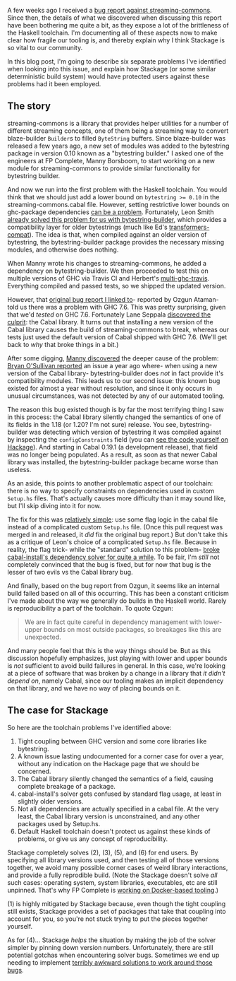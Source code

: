 A few weeks ago I received a [bug report against
streaming-commons](https://github.com/fpco/streaming-commons/issues/16). Since
then, the details of what we discovered when discussing this report have been
bothering me quite a bit, as they expose a lot of the brittleness of the
Haskell toolchain. I'm documenting all of these aspects now to make clear how
fragile our tooling is, and thereby explain why I think Stackage is so vital to
our community.

In this blog post, I'm going to describe six separate problems I've identified
when looking into this issue, and explain how Stackage (or some similar
deterministic build system) would have protected users against these problems
had it been employed.

## The story

streaming-commons is a library that provides helper utilities for a number of
different streaming concepts, one of them being a streaming way to convert
blaze-builder `Builder`s to filled `ByteString` buffers. Since blaze-builder
was released a few years ago, a new set of modules was added to the bytestring
package in version 0.10 known as a "bytestring builder." I asked one of the
engineers at FP Complete, Manny Borsboom, to start working on a new module for
streaming-commons to provide similar functionality for bytestring builder.

And now we run into the first problem with the Haskell toolchain. You would
think that we should just add a lower bound on `bytestring >= 0.10` in the
streaming-commons.cabal file. However, setting restrictive lower bounds on
ghc-package dependencies [can be a
problem](https://www.fpcomplete.com/blog/2014/05/lenient-lower-bounds).
Fortunately, Leon Smith [already solved this problem for us with
bytestring-builder](http://hackage.haskell.org/package/bytestring-builder),
which provides a compatibility layer for older bytestrings (much like Ed's
[transformers-compat](http://hackage.haskell.org/package/transformers-compat)).
The idea is that, when compiled against an older version of bytestring, the
bytestring-builder package provides the necessary missing modules, and
otherwise does nothing.

When Manny wrote his changes to streaming-commons, he added a dependency on
bytestring-builder. We then proceeded to test this on multiple versions of GHC
via Travis CI and Herbert's
[multi-ghc-travis](https://github.com/hvr/multi-ghc-travis). Everything
compiled and passed tests, so we shipped the updated version.

However, that [original bug report I linked
to](https://github.com/fpco/streaming-commons/issues/16)- reported by Ozgun
Ataman- told us there was a problem with GHC 7.6. This was pretty surprising,
given that we'd *tested* on GHC 7.6. Fortunately Lane Seppala [discovered the
culprit](https://github.com/fpco/streaming-commons/issues/16#issuecomment-70584708):
the Cabal library. It turns out that installing a new version of the Cabal
library causes the build of streaming-commons to break, whereas our tests just
used the default version of Cabal shipped with GHC 7.6. (We'll get back to
*why* that broke things in a bit.)

After some digging, [Manny
discovered](https://github.com/fpco/streaming-commons/issues/16#issuecomment-70694389)
the deeper cause of the problem: [Bryan O'Sullivan
reported](https://github.com/lpsmith/bytestring-builder/issues/1) an issue a
year ago where- when using a new version of the Cabal library-
bytestring-builder does *not* in fact provide it's compatibility modules. This
leads us to our second issue: this known bug existed for almost
a year without resolution, and since it only occurs in unusual circumstances,
was not detected by any of our automated tooling.

The reason this bug existed though is by far the most terrifying thing I saw in
this process: the Cabal library silently changed the semantics of one of its
fields in the 1.18 (or 1.20? I'm not sure) release. You see, bytestring-builder
was detecting which version of bytestring it was compiled against by inspecting
the `configConstraints` field (you can [see the code yourself on
Hackage](http://hackage.haskell.org/package/bytestring-builder-0.10.4.0.1/src/Setup.hs)).
And starting in Cabal 0.19.1 (a development release), that field was no longer
being populated. As a result, as soon as that newer Cabal library was
installed, the bytestring-builder package became worse than useless.

As an aside, this points to another problematic aspect of our toolchain: there is
no way to specify constraints on dependencies used in custom `Setup.hs` files.
That's actually causes more difficulty than it may sound like, but I'll skip
diving into it for now.

The fix for this was [relatively
simple](https://github.com/manny-fp/bytestring-builder/commit/7788ab3df311e5053573a6354118a90a6f01454a):
use some flag logic in the cabal file instead of a complicated custom
`Setup.hs` file. (Once this pull request was merged in and released, it *did*
fix the original bug report.) But don't take this as a critique of Leon's
choice of a complicated `Setup.hs` file. Because in reality, the flag trick-
while the "standard" solution to this problem- [broke cabal-install's
dependency solver for quite a
while](https://github.com/haskell/cabal/issues/1855). To be fair, I'm *still*
not completely convinced that the bug is fixed, but for now that bug is the
lesser of two evils vs the Cabal library bug.

And finally, based on the bug report from Ozgun, it seems like an internal
build failed based on all of this occurring. This has been a constant criticism
I've made about the way we generally do builds in the Haskell world. Rarely is
reproducibility a part of the toolchain. To quote Ozgun:

> We are in fact quite careful in dependency management with lower-upper bounds
> on most outside packages, so breakages like this are unexpected.

And many people feel that this is the way things should be. But as this
discussion hopefully emphasizes, just playing with lower and upper bounds is
*not* sufficient to avoid build failures in general. In this case, we're
looking at a piece of software that was broken by a change in a library that
*it didn't depend on*, namely Cabal, since our tooling makes an implicit
dependency on that library, and we have no way of placing bounds on it.

## The case for Stackage

So here are the toolchain problems I've identified above:

1. Tight coupling between GHC version and some core libraries like bytestring.
2. A known issue lasting undocumented for a corner case for over a year, without any indication on the Hackage page that we should be concerned.
3. The Cabal library silently changed the semantics of a field, causing complete breakage of a package.
4. cabal-install's solver gets confused by standard flag usage, at least in slightly older versions.
5. Not all dependencies are actually specified in a cabal file. At the very least, the Cabal library version is unconstrained, and any other packages used by Setup.hs.
6. Default Haskell toolchain doesn't protect us against these kinds of problems, or give us any concept of reproducibility.

Stackage completely solves (2), (3), (5), and (6) for end users. By specifying
all library versions used, and then testing all of those versions together, we
avoid many possible corner cases of weird library interactions, and provide a
fully reprodible build. (Note the Stackage doesn't solve *all* such cases:
operating system, system libraries, executables, etc are still unpinned. That's
why FP Complete is [working on Docker-based
tooling](https://www.fpcomplete.com/blog/2015/01/fp-complete-software-pipeline).)

(1) is highly mitigated by Stackage because, even though the tight coupling
still exists, Stackage provides a set of packages that take that coupling
into account for you, so you're not stuck trying to put the pieces together
yourself.

As for (4)... Stackage *helps* the situation by making the job of the
solver simpler by pinning down version numbers. Unfortunately, there are still
potential gotchas when encountering solver bugs. Sometimes we end up needing to
implement [terribly awkward solutions to work around those
bugs](https://github.com/haskell/cabal/issues/1855#issuecomment-43635727).
